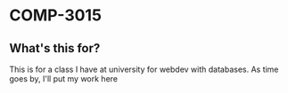 # COMP-3015
## What's this for?
This is for a class I have at university for webdev with databases. As time goes by, I'll put my work here
